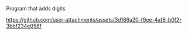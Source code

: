 Program that adds digits

https://github.com/user-attachments/assets/3d186a20-f9ee-4af8-b0f2-3bbf234e058f


